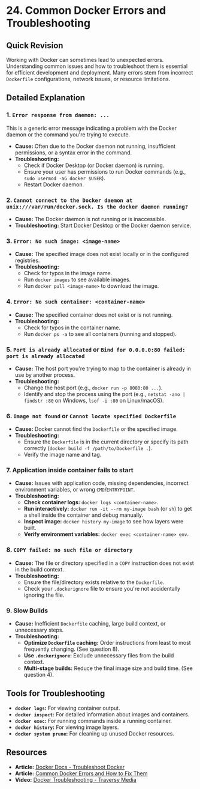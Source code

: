 
# 24. Common Docker Errors and Troubleshooting

## Quick Revision

Working with Docker can sometimes lead to unexpected errors. Understanding common issues and how to troubleshoot them is essential for efficient development and deployment. Many errors stem from incorrect `Dockerfile` configurations, network issues, or resource limitations.

## Detailed Explanation

### 1. `Error response from daemon: ...`

This is a generic error message indicating a problem with the Docker daemon or the command you're trying to execute.

*   **Cause:** Often due to the Docker daemon not running, insufficient permissions, or a syntax error in the command.
*   **Troubleshooting:**
    *   Check if Docker Desktop (or Docker daemon) is running.
    *   Ensure your user has permissions to run Docker commands (e.g., `sudo usermod -aG docker $USER`).
    *   Restart Docker daemon.

### 2. `Cannot connect to the Docker daemon at unix:///var/run/docker.sock. Is the docker daemon running?`

*   **Cause:** The Docker daemon is not running or is inaccessible.
*   **Troubleshooting:** Start Docker Desktop or the Docker daemon service.

### 3. `Error: No such image: <image-name>`

*   **Cause:** The specified image does not exist locally or in the configured registries.
*   **Troubleshooting:**
    *   Check for typos in the image name.
    *   Run `docker images` to see available images.
    *   Run `docker pull <image-name>` to download the image.

### 4. `Error: No such container: <container-name>`

*   **Cause:** The specified container does not exist or is not running.
*   **Troubleshooting:**
    *   Check for typos in the container name.
    *   Run `docker ps -a` to see all containers (running and stopped).

### 5. `Port is already allocated` or `Bind for 0.0.0.0:80 failed: port is already allocated`

*   **Cause:** The host port you're trying to map to the container is already in use by another process.
*   **Troubleshooting:**
    *   Change the host port (e.g., `docker run -p 8080:80 ...`).
    *   Identify and stop the process using the port (e.g., `netstat -ano | findstr :80` on Windows, `lsof -i :80` on Linux/macOS).

### 6. `Image not found` or `Cannot locate specified Dockerfile`

*   **Cause:** Docker cannot find the `Dockerfile` or the specified image.
*   **Troubleshooting:**
    *   Ensure the `Dockerfile` is in the current directory or specify its path correctly (`docker build -f /path/to/Dockerfile .`).
    *   Verify the image name and tag.

### 7. Application inside container fails to start

*   **Cause:** Issues with application code, missing dependencies, incorrect environment variables, or wrong `CMD`/`ENTRYPOINT`.
*   **Troubleshooting:**
    *   **Check container logs:** `docker logs <container-name>`.
    *   **Run interactively:** `docker run -it --rm my-image bash` (or `sh`) to get a shell inside the container and debug manually.
    *   **Inspect image:** `docker history my-image` to see how layers were built.
    *   **Verify environment variables:** `docker exec <container-name> env`.

### 8. `COPY failed: no such file or directory`

*   **Cause:** The file or directory specified in a `COPY` instruction does not exist in the build context.
*   **Troubleshooting:**
    *   Ensure the file/directory exists relative to the `Dockerfile`.
    *   Check your `.dockerignore` file to ensure you're not accidentally ignoring the file.

### 9. Slow Builds

*   **Cause:** Inefficient `Dockerfile` caching, large build context, or unnecessary steps.
*   **Troubleshooting:**
    *   **Optimize `Dockerfile` caching:** Order instructions from least to most frequently changing. (See question 8).
    *   **Use `.dockerignore`:** Exclude unnecessary files from the build context.
    *   **Multi-stage builds:** Reduce the final image size and build time. (See question 4).

## Tools for Troubleshooting

*   **`docker logs`:** For viewing container output.
*   **`docker inspect`:** For detailed information about images and containers.
*   **`docker exec`:** For running commands inside a running container.
*   **`docker history`:** For viewing image layers.
*   **`docker system prune`:** For cleaning up unused Docker resources.

## Resources

*   **Article:** [Docker Docs - Troubleshoot Docker](https://docs.docker.com/config/daemon/troubleshoot/)
*   **Article:** [Common Docker Errors and How to Fix Them](https://www.freecodecamp.org/news/common-docker-errors-and-how-to-fix-them/)
*   **Video:** [Docker Troubleshooting - Traversy Media](https://www.youtube.com/watch?v=static-relative-absolute-fixed-sticky)
